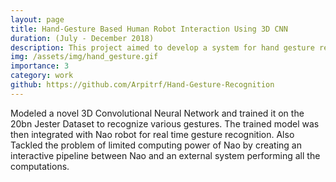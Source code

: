 ```yaml
---
layout: page
title: Hand-Gesture Based Human Robot Interaction Using 3D CNN
duration: (July - December 2018)
description: This project aimed to develop a system for hand gesture recognition and implement that on a Nao Robot. Such a system could potentially help people with speech imparity interact with robots.
img: /assets/img/hand_gesture.gif
importance: 3
category: work
github: https://github.com/Arpitrf/Hand-Gesture-Recognition
---
```


Modeled a novel 3D Convolutional Neural Network and trained it on the 20bn Jester Dataset to recognize various gestures. The trained model was then integrated with Nao robot for real time gesture recognition. Also Tackled the problem of limited computing power of Nao by creating an interactive pipeline between Nao and an external system performing all the computations.

